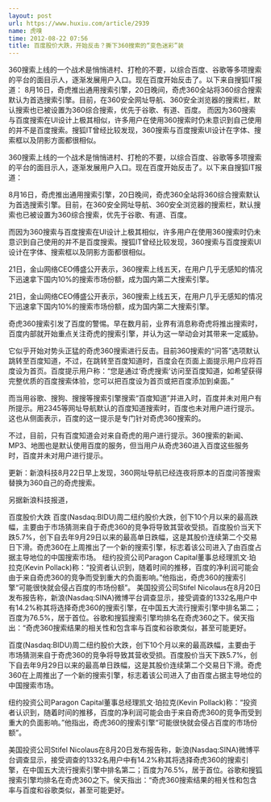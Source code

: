 ```yaml
---
layout: post
url: https://www.huxiu.com/article/2939
name: 虎嗅
time: 2012-08-22 07:56
title: 百度股价大跌，开始反击？撕下360搜索的“变色迷彩”装
---
```

360搜索上线的一个战术是悄悄进村、打枪的不要，以综合百度、谷歌等多项搜索的平台的面目示人，逐渐发展用户入口。现在百度开始反击了。以下来自搜狐IT报道： 8月16日，奇虎推出通用搜索引擎，20日晚间，奇虎360全站将360综合搜索默认为首选搜索引擎。目前，在360安全网址导航、360安全浏览器的搜索栏，默认搜索也已被设置为360综合搜索，优先于谷歌、有道、百度。 而因为360搜索与百度搜索在UI设计上极其相似，许多用户在使用360搜索时仍未意识到自己使用的并不是百度搜索。搜狐IT曾经比较发现，360搜索与百度搜索UI设计在字体、搜索框以及阴影方面都很相似。

360搜索上线的一个战术是悄悄进村、打枪的不要，以综合百度、谷歌等多项搜索的平台的面目示人，逐渐发展用户入口。现在百度开始反击了。以下来自搜狐IT报道：

8月16日，奇虎推出通用搜索引擎，20日晚间，奇虎360全站将360综合搜索默认为首选搜索引擎。目前，在360安全网址导航、360安全浏览器的搜索栏，默认搜索也已被设置为360综合搜索，优先于谷歌、有道、百度。

而因为360搜索与百度搜索在UI设计上极其相似，许多用户在使用360搜索时仍未意识到自己使用的并不是百度搜索。搜狐IT曾经比较发现，360搜索与百度搜索UI设计在字体、搜索框以及阴影方面都很相似。

21日，金山网络CEO傅盛公开表示，360搜索上线五天，在用户几乎无感知的情况下迅速拿下国内10%的搜索市场份额，成为国内第二大搜索引擎。

21日，金山网络CEO傅盛公开表示，360搜索上线五天，在用户几乎无感知的情况下迅速拿下国内10%的搜索市场份额，成为国内第二大搜索引擎。

奇虎360搜索引发了百度的警惕。早在数月前，业界有消息称奇虎将推出搜索时，百度内部就开始重点关注奇虎的搜索引擎，并认为这一举动会对其带来一定威胁。

它似乎开始对势头正猛的奇虎360搜索进行反击。目前360搜索的“问答”选项默认跳转至百度知道，不过，在跳转至百度知道时，百度会在页面上面提示用户应将百度设为首页。百度提示用户称：“您是通过‘奇虎搜索’访问至百度知道，如希望获得完整优质的百度搜索体验，您可以把百度设为首页或把百度添加到桌面。”

而当用谷歌、搜狗、搜搜等搜索引擎搜索“百度知道”并进入时，百度并未对用户有所提示。用2345等网址导航默认的百度知道搜索时，百度也未对用户进行提示。这也从侧面表示，百度的这一提示是专门针对奇虎360搜索的。

不过，目前，只有百度知道会对来自奇虎的用户进行提示。360搜索的新闻、MP3、地图也是默认使用百度的服务，但当用户从奇虎360进入百度这些服务时，百度并未对用户进行提示。

更新：新浪科技8月22日早上发现，360网址导航已经连夜将原本的百度问答搜索替换为360自己的奇虎搜索。

另据新浪科技报道，

百度股价大跌 百度(Nasdaq:BIDU)周二纽约股价大跌，创下10个月以来的最高跌幅，主要由于市场猜测来自于奇虎360的竞争将导致其营收受损。百度股价当天下跌5.7%，创下自去年9月29日以来的最高单日跌幅，这是其股价连续第二个交易日下滑。奇虎360在上周推出了一个新的搜索引擎，标志着该公司进入了由百度占据主导地位的中国搜索市场。 纽约投资公司Paragon Capital董事总经理凯文·珀拉克(Kevin Pollack)称：“投资者认识到，随着时间的推移，百度的净利润可能会由于来自奇虎360的竞争而受到重大的负面影响。”他指出，奇虎360的搜索引擎“可能很快就会侵占百度的市场份额”。 美国投资公司Stifel Nicolaus在8月20日发布报告称，新浪(Nasdaq:SINA)微博平台调查显示，接受调查的1332名用户中有14.2%称其将选择奇虎360的搜索引擎，在中国五大流行搜索引擎中排名第二；百度为76.5%，居于首位。谷歌和搜狐搜索引擎均排名在奇虎360之下。侯天指出：“奇虎360搜索结果的相关性和包含率与百度和谷歌类似，甚至可能更好。

百度(Nasdaq:BIDU)周二纽约股价大跌，创下10个月以来的最高跌幅，主要由于市场猜测来自于奇虎360的竞争将导致其营收受损。百度股价当天下跌5.7%，创下自去年9月29日以来的最高单日跌幅，这是其股价连续第二个交易日下滑。奇虎360在上周推出了一个新的搜索引擎，标志着该公司进入了由百度占据主导地位的中国搜索市场。

纽约投资公司Paragon Capital董事总经理凯文·珀拉克(Kevin Pollack)称：“投资者认识到，随着时间的推移，百度的净利润可能会由于来自奇虎360的竞争而受到重大的负面影响。”他指出，奇虎360的搜索引擎“可能很快就会侵占百度的市场份额”。

美国投资公司Stifel Nicolaus在8月20日发布报告称，新浪(Nasdaq:SINA)微博平台调查显示，接受调查的1332名用户中有14.2%称其将选择奇虎360的搜索引擎，在中国五大流行搜索引擎中排名第二；百度为76.5%，居于首位。谷歌和搜狐搜索引擎均排名在奇虎360之下。侯天指出：“奇虎360搜索结果的相关性和包含率与百度和谷歌类似，甚至可能更好。

